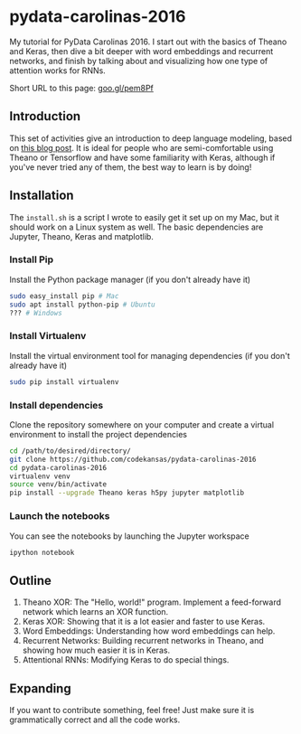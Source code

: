 # pydata-carolinas-2016

My tutorial for PyData Carolinas 2016. I start out with the basics of Theano and Keras, then dive a bit deeper with word embeddings and recurrent networks, and finish by talking about and visualizing how one type of attention works for RNNs.

Short URL to this page: [goo.gl/pem8Pf](http://goo.gl/pem8Pf)

## Introduction

This set of activities give an introduction to deep language modeling, based on [this blog post](http://benjaminbolte.com/blog/2016/keras-language-modeling.html). It is ideal for people who are semi-comfortable using Theano or Tensorflow and have some familiarity with Keras, although if you've never tried any of them, the best way to learn is by doing!

## Installation

The `install.sh` is a script I wrote to easily get it set up on my Mac, but it should work on a Linux system as well. The basic dependencies are Jupyter, Theano, Keras and matplotlib.

### Install Pip

Install the Python package manager (if you don't already have it)

````bash
sudo easy_install pip # Mac
sudo apt install python-pip # Ubuntu
??? # Windows
````

### Install Virtualenv

Install the virtual environment tool for managing dependencies (if you don't already have it)

````bash
sudo pip install virtualenv
````

### Install dependencies

Clone the repository somewhere on your computer and create a virtual environment to install the project dependencies

````bash
cd /path/to/desired/directory/
git clone https://github.com/codekansas/pydata-carolinas-2016
cd pydata-carolinas-2016
virtualenv venv
source venv/bin/activate
pip install --upgrade Theano keras h5py jupyter matplotlib
````

### Launch the notebooks

You can see the notebooks by launching the Jupyter workspace

````bash
ipython notebook
````

## Outline

1. Theano XOR: The "Hello, world!" program. Implement a feed-forward network which learns an XOR function.
2. Keras XOR: Showing that it is a lot easier and faster to use Keras.
3. Word Embeddings: Understanding how word embeddings can help.
4. Recurrent Networks: Building recurrent networks in Theano, and showing how much easier it is in Keras.
5. Attentional RNNs: Modifying Keras to do special things.

## Expanding

If you want to contribute something, feel free! Just make sure it is grammatically correct and all the code works.
